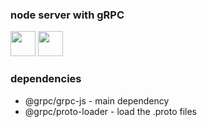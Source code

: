 ### node server with gRPC

<div>
  <img width="40px" src="https://cdn.jsdelivr.net/gh/devicons/devicon/icons/nodejs/nodejs-original-wordmark.svg" />
  <img width="40px" src="https://grpc.io/img/logos/grpc-logo.png" />
</div>

### dependencies
* @grpc/grpc-js - main dependency
* @grpc/proto-loader - load the .proto files